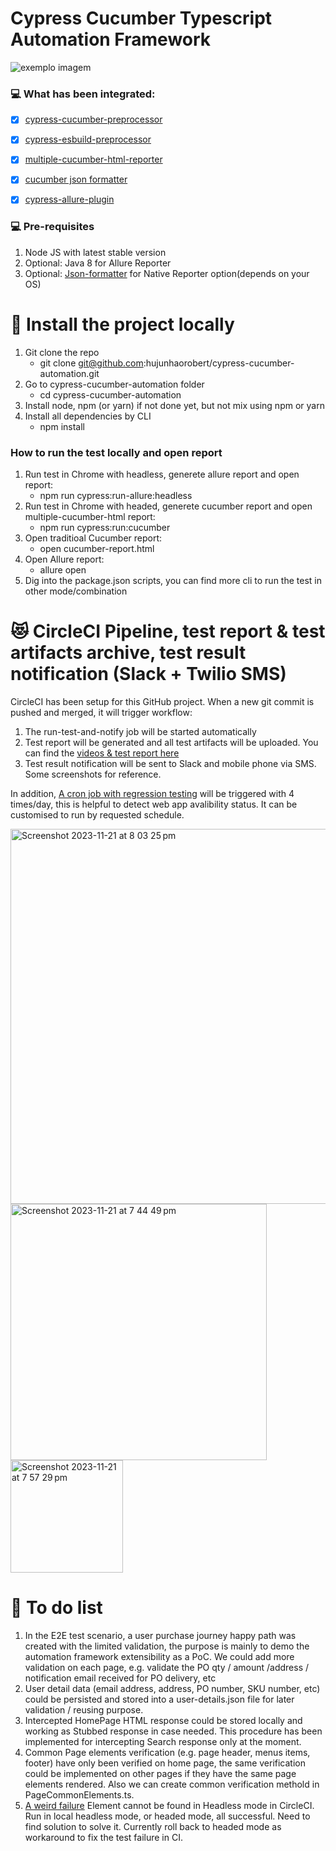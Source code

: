 # Cypress Cucumber Typescript Automation Framework 

<img src="https://media-exp1.licdn.com/dms/image/C4E0BAQF1dg2KtKFdPg/company-logo_200_200/0/1626295436859?e=2159024400&v=beta&t=Ib_T9PXXQxkHRKnj3Oe65EKuR6EAh01IgAA6IGvU0FY" alt="exemplo imagem">


### 💻 What has been integrated:

- [x] [cypress-cucumber-preprocessor](https://github.com/badeball/cypress-cucumber-preprocessor)
- [x] [cypress-esbuild-preprocessor](https://github.com/bahmutov/cypress-esbuild-preprocessor)
- [x] [multiple-cucumber-html-reporter](https://www.npmjs.com/package/multiple-cucumber-html-reporter)
- [x] [cucumber json formatter](https://github.com/cucumber/json-formatter)
- [x] [cypress-allure-plugin](https://github.com/Shelex/cypress-allure-plugin)



### 💻 Pre-requisites

1. Node JS with latest stable version
2. Optional: Java 8 for Allure Reporter
3. Optional: [Json-formatter](https://github.com/cucumber/json-formatter) for Native Reporter option(depends on your OS)

# 🚀 Install the project locally

  1. Git clone the repo
      - git clone git@github.com:hujunhaorobert/cypress-cucumber-automation.git
  2. Go to cypress-cucumber-automation folder
      - cd cypress-cucumber-automation
  3. Install node, npm (or yarn) if not done yet, but not mix using npm or yarn
  4. Install all dependencies by CLI
      - npm install

### How to run the test locally and open report

1. Run test in Chrome with headless, generete allure report and open report:
   - npm run cypress:run-allure:headless
2. Run test in Chrome with headed, generete cucumber report and open multiple-cucumber-html report:
   - npm run cypress:run:cucumber
3. Open traditioal Cucumber report:
   - open cucumber-report.html
4. Open Allure report:
   - allure open
5. Dig into the package.json scripts, you can find more cli to run the test in other mode/combination
   

# 😻 CircleCI Pipeline, test report & test artifacts archive, test result notification (Slack + Twilio SMS)
CircleCI has been setup for this GitHub project. When a new git commit is pushed and merged, it will trigger workflow:

   1. The run-test-and-notify job will be started automatically
   2. Test report will be generated and all test artifacts will be uploaded. You can find the [videos & test report here](https://app.circleci.com/pipelines/github/hujunhaorobert/cypress-cucumber-automation/1/workflows/ef417c8c-e025-461e-a743-6f8285d99108/jobs/2/artifacts)
   3. Test result notification will be sent to Slack and mobile phone via SMS. Some screenshots for reference.

In addition, [A cron job with regression testing](https://app.circleci.com/pipelines/github/hujunhaorobert/cypress-cucumber-automation) will be triggered with 4 times/day, this is helpful to detect web app avalibility status. It can be customised to run by requested schedule.

<img width="600" alt="Screenshot 2023-11-21 at 8 03 25 pm" src="https://github.com/hujunhaorobert/cypress-cucumber-automation/assets/10079887/870d772b-7638-4369-9971-76818571e856"> 
<img width="410" alt="Screenshot 2023-11-21 at 7 44 49 pm" src="https://github.com/hujunhaorobert/cypress-cucumber-automation/assets/10079887/e2d2b050-9766-4d56-a960-88d888f90c46">
<img width="180" alt="Screenshot 2023-11-21 at 7 57 29 pm" src="https://github.com/hujunhaorobert/cypress-cucumber-automation/assets/10079887/904b0d6c-f260-4345-bd64-de493e24e76e">

# :pencil: To do list

1. In the E2E test scenario, a user purchase journey happy path was created with the limited validation, the purpose is mainly to demo the automation framework extensibility as a PoC. We could add more validation on each page, e.g. validate the PO qty / amount /address / notification email received for PO delivery, etc
2. User detail data (email address, address, PO number, SKU number, etc) could be persisted and stored into a user-details.json file for later validation / reusing purpose.
3. Intercepted HomePage HTML response could be stored locally and working as Stubbed response in case needed. This procedure has been implemented for intercepting Search response only at the moment.
4. Common Page elements verification (e.g. page header, menus items, footer) have only been verified on home page, the same verification could be implemented on other pages if they have the same page elements rendered. Also we can create common verification methold in PageCommonElements.ts.
5. [A weird failure](https://github.com/hujunhaorobert/cypress-cucumber-automation/issues/1) Element cannot be found in Headless mode in CircleCI. Run in local headless mode, or headed mode, all successful. Need to find solution to solve it. Currently roll back to headed mode as workaround to fix the test failure in CI. 
   

